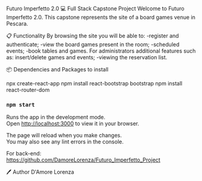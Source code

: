 Futuro Imperfetto 2.0
💻 Full Stack Capstone Project
 Welcome to Futuro Imperfetto 2.0. This capstone represents the site of a board games venue in Pescara.

📋 Functionality By browsing the site you will be able to:
-register and authenticate; 
-view the board games present in the room; 
-scheduled events; -book tables and games. 
For administrators additional features such as:
insert/delete games and events; 
-viewing the reservation list.

📦 Dependencies and Packages to install

npx create-react-app
npm install react-bootstrap bootstrap
npm install react-router-dom

### `npm start`

Runs the app in the development mode.\
Open [http://localhost:3000](http://localhost:3000) to view it in your browser.

The page will reload when you make changes.\
You may also see any lint errors in the console.

For back-end:
https://github.com/DamoreLorenza/Futuro_Imperfetto_Project

🖊️ Author
D'Amore Lorenza




